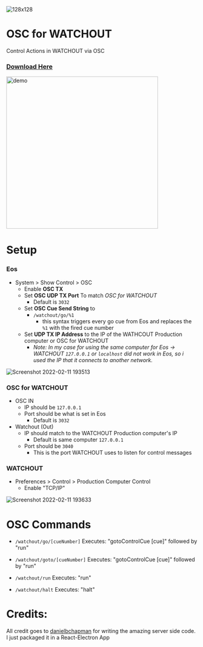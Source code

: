 ![128x128](https://user-images.githubusercontent.com/70780576/153570079-4d8bb354-9993-4eea-ab89-b1d3f2bc3f8c.png)
# OSC for WATCHOUT
Control Actions in WATCHOUT via OSC
### [Download Here](https://github.com/jshea2/OSC-for-WATCHOUT/releases)

<img src="https://user-images.githubusercontent.com/70780576/153570422-1d8da18f-948e-4256-97fa-0d840572951e.png" alt="demo" width="400"/>

# Setup

### Eos

- System > Show Control > OSC
    - Enable **OSC TX**
    - Set **OSC UDP TX Port** To match *OSC for WATCHOUT*
        - Default is `3032`
    - Set **OSC Cue Send String** to 
        - `/watchout/go/%1`
          - this syntax triggers every go cue from Eos and replaces the `%1` with the fired cue number
    - Set **UDP TX IP Address** to the IP of the WATHCOUT Production computer or OSC for WATCHOUT
        - *Note: In my case for using the same computer for Eos -> WATCHOUT `127.0.0.1` or `localhost` did not work in Eos, so i used the IP that it connects to another network.*


![Screenshot 2022-02-11 193513](https://user-images.githubusercontent.com/70780576/153695773-377dbc16-1ba9-440b-a713-7f341e2e1568.png)


### OSC for WATCHOUT

- OSC IN
   - IP should be `127.0.0.1`
   - Port should be what is set in Eos
      - Default is `3032`
 - Watchout (Out)
   - IP should match to the WATCHOUT Production computer's IP
        - Default is same computer `127.0.0.1`
   - Port should be `3040`
      - This is the port WATCHOUT uses to listen for control messages

### WATCHOUT

- Preferences > Control > Production Computer Control
    - Enable "TCP/IP"


![Screenshot 2022-02-11 193633](https://user-images.githubusercontent.com/70780576/153695791-cbbbc9c4-ec8a-4d2c-ac8a-2dde4b505ccf.png)


# OSC Commands

- `/watchout/go/[cueNumber]` Executes: "gotoControlCue [cue]" followed by "run"

- `/watchout/goto/[cueNumber]` Executes: "gotoControlCue [cue]" followed by "run"

- `/watchout/run` Executes: "run"

- `/watchout/halt` Executes: "halt"

# Credits:
All credit goes to [danielbchapman](https://github.com/danielbchapman/osc-watchout) for writing the amazing server side code. I just packaged it in a React-Electron App
